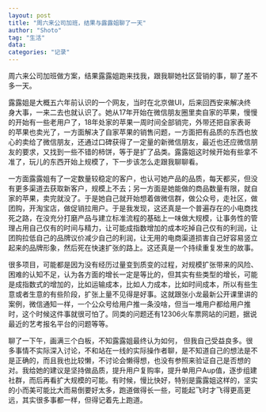 ```yaml
---
layout: post
title: "周六来公司加班，结果与露露姐聊了一天"
author: "Shoto"
tag: "生活"
data:
categories: "记录"
---
```


周六来公司加班做方案，结果露露姐跑来找我，跟我聊她社区营销的事，聊了差不多一天。

露露姐是大概五六年前认识的一个网友，当时在北京做UI，后来回西安来解决终身大事，一来二去也就认识了。她从17年开始在微信朋友圈里卖自家的苹果，慢慢的开始有一些老用户了，18年处家的苹果一周时间全部销完，外带还把自家表哥的苹果也卖光了，一方面解决了自家苹果的销售问题，一方面把有品质的东西也放心的卖给了微信朋友，还通过口碑获得了一定量的新微信朋友，最近也还应微信朋友的要求，又找到一些不错的柿饼，等于是扩了品类。露露姐这时候开始有些拿不准了，玩儿的东西开始上规模了，下一步该怎么走跟我聊聊看。

一方面露露姐有了一定数量较稳定的客户，也认可她产品的品质，每天都买，但没有更多渠道去获取新客户，规模上不去；另一方面是她能做的商品数量有限，就自家的苹果，卖完就没了。于是她自己就开始想着做微信群，做公众号，走社区，做团购，开淘宝店，做促销拉用户。于是我发现，这还真是一个普遍存在的小电商找死之路，在没充分打磨产品与建立标准流程的基础上一味做大规模，让事务性的管理占用自己仅有的时间与精力，让可能成指数增加的成本吃掉自己仅有的利润，让团购拉低自己的品牌议价减少自己的利润，让无用的电商渠道损害自己好容易竖立起来的品牌形象，然后死在快速扩张的路上。这还真是一个持续重复发生的故事。

很多项目，可能都是因为没有经历过量变到质变的过程，对规模扩张带来的风险、困难的认知不足，认为各方面的增长一定是等比的，但其实有些类型的增长，可能是成指数式的增加的，比如运输成本，比如人力成本，比如时间成本，所以有些生意或者生意的有些阶段，扩张上量不见得是好事。这就跟张小龙最新公开课里讲的案例，微信通知一样，一个公众号给用户推一条没啥，但当一堆用户都给用户推时，这个时候这件事就很可怕了。同类的问题还有12306火车票网站的问题，据说最近的艺考报名平台的问题等等。

聊了一下午，画满三个白板，不知露露姐最终认为如何， 但我自己受益良多。很多事情不实际深入讨论，不和站在一线的实际操作者聊，是不知道自己的想法是不是正确的，而且我也比较懒，不讨论会懒得想，也没有参照来验证自己是否想的对。我给她的建议是坚持做品质，提升用户复购率，提升单用户Aup值，逐步组建社群，而后再看扩大规模的可能。有时候，慢比快好，特别是露露姐这样的，坚实的小而美可能比大而易倒要好太多，跑道做得长一些，可能起飞时才飞得更高更远，其实很多事都一样，但得记着先上跑道。


